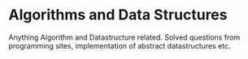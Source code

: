 # Algorithms and Data Structures 

Anything Algorithm and Datastructure related. Solved questions from programming sites, implementation of abstract datastructures etc.
